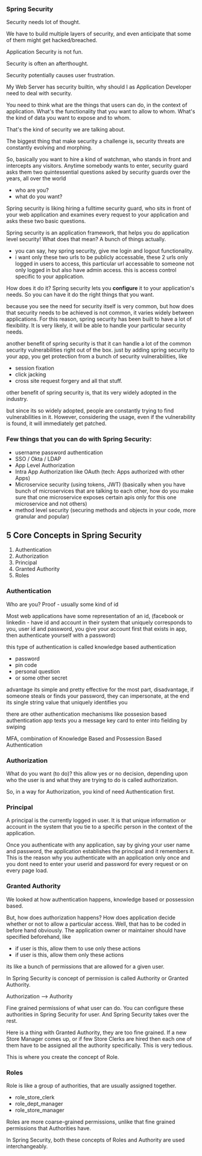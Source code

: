 ### Spring Security

Security needs lot of thought.

We have to build multiple layers of security, and even anticipate that some of them might get hacked/breached.

Application Security is not fun.

Security is often an afterthought.

Security potentially causes user frustration.

My Web Server has security builtin, why should I as Application Developer need to deal with security.


You need to think what are the things that users can do, in the context of application. 
What's the functionality that you want to allow to whom. 
What's the kind of data you want to expose and to whom.

That's the kind of security we are talking about.

The biggest thing that make security a challenge is, security threats are constantly evolving and morphing.

So, basically you want to hire a kind of watchman, who stands in front and intercepts any visitors.
Anytime somebody wants to enter, security guard asks them two quintessential questions asked by security guards over the years, all over the world
- who are you?
- what do you want?

Spring security is liking hiring a fulltime security guard, who sits in front of your web application and examines every request to your application and asks these two basic questions.

Spring security is an application framework, that helps you do application level security!
What does that mean?
A bunch of things actually.

- you can say, hey spring security, give me login and logout functionality.
- i want only these two urls to be publicly accessable, these 2 urls only logged in users to access, this particular url accessable to someone not only logged in but also have admin access.
this is access control specific to your application.

How does it do it?
Spring security lets you **configure** it to your application's needs. So you can have it do the right things that you want.

because you see the need for security itself is very common, but how does that security needs to be achieved is not common, it varies widely between applications. For this reason, spring security has been built to have a lot of flexibility.
It is very likely, it will be able to handle your particular security needs.

another benefit of spring security is that it can handle a lot of the common security vulnerabilities right out of the box. just by adding spring security to your app, you get protection from a bunch of security vulnerabilities, like
- session fixation
- click jacking
- cross site request forgery and all that stuff.

other benefit of spring security is, that its very widely adopted in the industry.

but since its so widely adopted, people are constantly trying to find vulnerabilities in it. However, considering the usage, even if the vulnerability is found, it will immediately get patched.


### Few things that you can do with Spring Security:
- username password authentication
- SSO / Okta / LDAP
- App Level Authorization
- Intra App Authorization like OAuth (tech: Apps authorized with other Apps)
- Microservice security (using tokens, JWT) (basically when you have bunch of microservices that are talking to each other, how do you make sure that one microservice exposes certain apis only for this one  microservice and not others)
- method level security (securing methods and objects in your code, more granular and popular)


## 5 Core Concepts in Spring Security
1. Authentication
1. Authorization
1. Principal
1. Granted Authority
1. Roles


### Authentication

Who are you?
Proof - usually some kind of id

Most web applications have some representation of an id, (facebook or linkedin - have id and account in their system that uniquely corresponds to you, user id and password, you give your account first that exists in app, then authenticate yourself with a password)

this type of authentication is called knowledge based authentication
- password
- pin code
- personal question
- or some other secret 

advantage its simple and pretty effective for the most part, 
disadvantage, if someone steals or finds your password, they can impersonate, at the end its single string value that uniquely identifies you 

there are other authentication mechanisms like possesion based authentication
app texts you a message
key card to enter into fielding by swiping

MFA, combination of Knowledge Based and Possession Based Authentication

### Authorization

What do you want (to do)?
this allow yes or no decision, depending upon who the user is and what they are trying to do is called authorization. 

So, in a way for Authorization, you kind of need Authentication first.

### Principal

A principal is the currently logged in user. It is that unique information or account in the system that you tie to a specific person in the context of the application.

Once you authenticate with any application, say by giving your user name and password, the application establishes the principal and it remembers it. This is the reason why you authenticate with an application only once and you dont need to enter your userid and password for every request or on every page load. 

### Granted Authority

We looked at how authentication happens, knowledge based or possession based. 

But, how does authorization happens?
How does application decide whether or not to allow a particular access. Well, that has to be coded in before hand obviously. 
The application owner or maintainer should have specified beforehand, like
- if user is this, allow them to use only these actions
- if user is this, allow them only these actions

its like a bunch of permissions that are allowed for a given user.

In Spring Security is concept of permission is called Authority or Granted Authority. 

Authorization --> Authority

Fine grained permissions of what user can do. You can configure these authorities in Spring Security for user. And Spring Security takes over the rest. 


Here is a thing with Granted Authority, they are too fine grained.
If a new Store Manager comes up, or if few Store Clerks are hired then each one of them have to be assigned all the authority specifically. This is very tedious.

This is where you create the concept of Role.

### Roles

Role is like a group of authorities, that are usually assigned together. 
- role_store_clerk
- role_dept_manager
- role_store_manager

Roles are more coarse-grained permissions, unlike that fine grained permissions that Authorities have. 

In Spring Security, both these concepts of Roles and Authority are used interchangeably.

 












